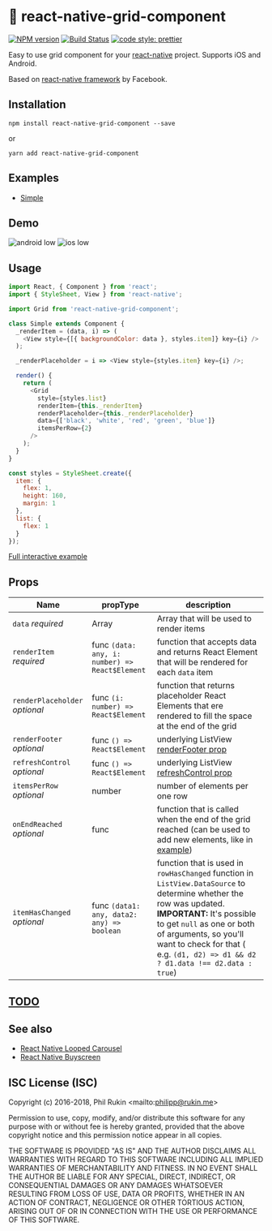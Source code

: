 # :black_square_button: react-native-grid-component

[![NPM version](http://img.shields.io/npm/v/react-native-grid-component.svg?style=flat)](https://www.npmjs.com/package/react-native-grid-component)
[![Build Status](https://travis-ci.org/phil-r/react-native-grid-component.svg)](https://travis-ci.org/phil-r/react-native-grid-component)
[![code style: prettier](https://img.shields.io/badge/code_style-prettier-ff69b4.svg)](https://github.com/prettier/prettier)

Easy to use grid component for your [react-native](https://github.com/facebook/react-native/) project. Supports iOS and Android.

Based on [react-native framework](https://github.com/facebook/react-native/) by Facebook.

## Installation

```
npm install react-native-grid-component --save
```

or

```
yarn add react-native-grid-component
```

## Examples

* [Simple](https://snack.expo.io/@phil/react-native-grid-component-example)

## Demo

![android low](https://cloud.githubusercontent.com/assets/577316/18456263/d6b977e2-794f-11e6-878f-5737355111ac.gif) ![ios low](https://cloud.githubusercontent.com/assets/577316/18456262/d6b7a39a-794f-11e6-8587-06757dc42e14.gif)

## Usage

```js
import React, { Component } from 'react';
import { StyleSheet, View } from 'react-native';

import Grid from 'react-native-grid-component';

class Simple extends Component {
  _renderItem = (data, i) => (
    <View style={[{ backgroundColor: data }, styles.item]} key={i} />
  );

  _renderPlaceholder = i => <View style={styles.item} key={i} />;

  render() {
    return (
      <Grid
        style={styles.list}
        renderItem={this._renderItem}
        renderPlaceholder={this._renderPlaceholder}
        data={['black', 'white', 'red', 'green', 'blue']}
        itemsPerRow={2}
      />
    );
  }
}

const styles = StyleSheet.create({
  item: {
    flex: 1,
    height: 160,
    margin: 1
  },
  list: {
    flex: 1
  }
});
```

[Full interactive example](https://snack.expo.io/@phil/react-native-grid-component-example)

## Props

| Name                           | propType                                       | description                                                                                                                                                                                                                                                                               |
| ------------------------------ | ---------------------------------------------- | ----------------------------------------------------------------------------------------------------------------------------------------------------------------------------------------------------------------------------------------------------------------------------------------- |
| `data` _required_              | Array                                          | Array that will be used to render items                                                                                                                                                                                                                                                   |
| `renderItem` _required_        | func `(data: any, i: number) => React$Element` | function that accepts data and returns React Element that will be rendered for each `data` item                                                                                                                                                                                           |
| `renderPlaceholder` _optional_ | func `(i: number) => React$Element`            | function that returns placeholder React Elements that ere rendered to fill the space at the end of the grid                                                                                                                                                                               |
| `renderFooter` _optional_      | func `() => React$Element`                     | underlying ListView [renderFooter prop](https://facebook.github.io/react-native/docs/listview.html#renderfooter)                                                                                                                                                                          |
| `refreshControl` _optional_    | func `() => React$Element`                     | underlying ListView [refreshControl prop](https://facebook.github.io/react-native/docs/refreshcontrol.html)                                                                                                                                                                               |
| `itemsPerRow` _optional_       | number                                         | number of elements per one row                                                                                                                                                                                                                                                            |
| `onEndReached` _optional_      | func                                           | function that is called when the end of the grid reached (can be used to add new elements, like in [example](Examples/Simple))                                                                                                                                                            |
| `itemHasChanged` _optional_    | func `(data1: any, data2: any) => boolean`     | function that is used in `rowHasChanged` function in `ListView.DataSource` to determine whether the row was updated. **IMPORTANT:** It's possible to get `null` as one or both of arguments, so you'll want to check for that ( e.g. `(d1, d2) => d1 && d2 ? d1.data !== d2.data : true`) |

## [TODO](https://github.com/phil-r/react-native-grid-component/projects/1)

## See also

* [React Native Looped Carousel](https://github.com/appintheair/react-native-looped-carousel)
* [React Native Buyscreen](https://github.com/appintheair/react-native-buyscreen)

## ISC License (ISC)

Copyright (c) 2016-2018, Phil Rukin <mailto:<philipp@rukin.me>>

Permission to use, copy, modify, and/or distribute this software for any purpose with or without fee is hereby granted, provided that the above copyright notice and this permission notice appear in all copies.

THE SOFTWARE IS PROVIDED "AS IS" AND THE AUTHOR DISCLAIMS ALL WARRANTIES WITH REGARD TO THIS SOFTWARE INCLUDING ALL IMPLIED WARRANTIES OF MERCHANTABILITY AND FITNESS. IN NO EVENT SHALL THE AUTHOR BE LIABLE FOR ANY SPECIAL, DIRECT, INDIRECT, OR CONSEQUENTIAL DAMAGES OR ANY DAMAGES WHATSOEVER RESULTING FROM LOSS OF USE, DATA OR PROFITS, WHETHER IN AN ACTION OF CONTRACT, NEGLIGENCE OR OTHER TORTIOUS ACTION, ARISING OUT OF OR IN CONNECTION WITH THE USE OR PERFORMANCE OF THIS SOFTWARE.
